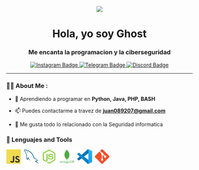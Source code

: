 <div id="header" align="center">
    <img src="https://media.giphy.com/media/3oKIPa3AeDQ56ntX4k/giphy.gif" width="200">
    <h1 align="center">Hola, yo soy Ghost</h1>
    <h3 align="center">Me encanta la programacion y la ciberseguridad</h3>
</div>

<div id="header" align="center">
    <a href="https://www.instagram.com/juan_93207" target="_blank">
        <img src="https://img.shields.io/badge/Instagram-%23E4405F.svg?style=for-the-badge&logo=Instagram&logoColor=white" alt="Instagram Badge">
    </a>
    <a href="https://t.me/Ghost_ofc" target="_blank">
        <img src="https://img.shields.io/badge/Telegram-2CA5E0?style=for-the-badge&logo=telegram&logoColor=white" alt="Telegram Badge">
    </a>
    <a href="discordapp.com/users/727960956575154208">
        <img src="https://img.shields.io/badge/Discord-%235865F2.svg?style=for-the-badge&logo=discord&logoColor=white" alt="Discord Badge">
    </a>
</div>

---

### 🧑‍💻 About Me :

- 🌱 Aprendiendo a programar en **Python, Java, PHP, BASH**

- 📫 Puedes contactarme a travez de **juan089207@gmail.com**

- 👻 Me gusta todo lo relacionado con la Seguridad informatica

<div align="left">
    <h3>🔨 Lenguajes and Tools</h3>
    <div>
        <img src="https://github.com/devicons/devicon/blob/master/icons/javascript/javascript-original.svg" title="JavaScript" alt="javascript" width="40" height="40"/>&nbsp;
        <img src="https://github.com/devicons/devicon/blob/master/icons/mysql/mysql-original.svg" title="MySQL" alt="mysql" width="40" height="40"/>&nbsp;
        <img src="https://github.com/devicons/devicon/blob/master/icons/nodejs/nodejs-original.svg" title="NodeJS" alt="nodejs" width="40" height="40"/>&nbsp;
        <img src="https://github.com/devicons/devicon/blob/master/icons/mongodb/mongodb-plain-wordmark.svg" title="MongoDB" alt="mongodb" width="40" height="40"/>&nbsp;
        <img src="https://github.com/devicons/devicon/blob/master/icons/vscode/vscode-original.svg" title="VSCode" alt="vscode" width="40" height="40"/>&nbsp;
        <img src="https://github.com/devicons/devicon/blob/master/icons/git/git-original.svg" title="Git" alt="git" width="40" height="40"/>&nbsp;
    </div>
</div>
